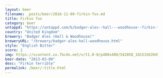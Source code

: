 ```yaml
---
layout: beer
filename: _posts/beer/2016-11-09-firkin-fox.md
title: Firkin fox
category: beer
untappd: "https://untappd.com/b/badger-ales--hall---woodhouse--firkin-fox/133348"
country: "United Kingdom"
brewery: "Badger Ales (Hall & Woodhouse)"
breweryURL: "/brewery/badger-ales-hall-woodhouse.html"
style: "English Bitter"
score: 2
img: https://scontent.xx.fbcdn.net/v/t1.0-0/p480x480/542858_10151563945898745_1345565555_n.jpg?oh=46fa15b12310eb06d02181e420eddd98&oe=5A026B5F
beer-date: "2013-03-09"
desc: "Firkin terrible"
permalink: /beer/:title.html
---
```

